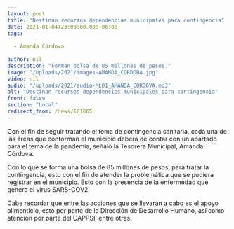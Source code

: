 ```yaml
---
layout: post
title: "Destinan recursos dependencias municipales para contingencia"
date: 2021-01-04T23:00:00.000-06:00
tags:
  
  - Amanda Córdova
  
author: nil
description: "Forman bolsa de 85 millones de pesos."
image: "/uploads/2021/images-AMANDA_CORDOBA.jpg"
video: nil
audio: "/uploads/2021/audio-ML01_AMANDA_CORDOVA.mp3"
alt: "Destinan recursos dependencias municipales para contingencia"
front: false
section: "Local"
redirect_from: /news/181865
---
```


Con el fin de seguir tratando el tema de contingencia sanitaria, cada una de las áreas que conforman el municipio deberá de contar con un apartado para el tema de la pandemia, señaló la Tesorera Municipal, Amanda Córdova.

Con lo que se forma una bolsa de 85 millones de pesos, para tratar la contingencia, esto con el fin de atender la problemática que se pudiera registrar en el municipio. Esto con la presencia de la enfermedad que genera el virus SARS-COV2.

Cabe recordar que entre las acciones que se llevarán a cabo es el apoyo alimenticio, esto por parte de la Dirección de Desarrollo Humano, así como atención por parte del CAPPSI, entre otras.
